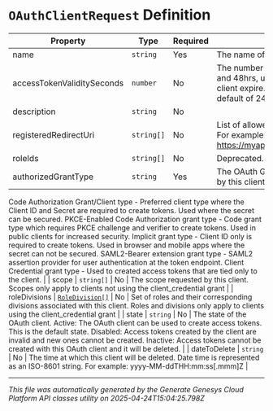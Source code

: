 # `OAuthClientRequest` Definition

| Property | Type | Required | Description |
|----------|------|----------|-------------|
| name | `string` | Yes | The name of the OAuth client. |
| accessTokenValiditySeconds | `number` | No | The number of seconds, between 5mins and 48hrs, until tokens created with this client expire. If this field is omitted, a default of 24 hours will be applied. |
| description | `string` | No |  |
| registeredRedirectUri | `string[]` | No | List of allowed callbacks for this client. For example: https://myap.example.com/auth/callback |
| roleIds | `string[]` | No | Deprecated. Use roleDivisions instead. |
| authorizedGrantType | `string` | Yes | The OAuth Grant/Client type supported by this client.
Code Authorization Grant/Client type - Preferred client type where the Client ID and Secret are required to create tokens. Used where the secret can be secured.
PKCE-Enabled Code Authorization grant type - Code grant type which requires PKCE challenge and verifier to create tokens. Used in public clients for increased security.
Implicit grant type - Client ID only is required to create tokens. Used in browser and mobile apps where the secret can not be secured.
SAML2-Bearer extension grant type - SAML2 assertion provider for user authentication at the token endpoint.
Client Credential grant type - Used to created access tokens that are tied only to the client.
 |
| scope | `string[]` | No | The scope requested by this client. Scopes only apply to clients not using the client_credential grant |
| roleDivisions | [`RoleDivision[]`](roledivision-definition.md) | No | Set of roles and their corresponding divisions associated with this client. Roles and divisions only apply to clients using the client_credential grant |
| state | `string` | No | The state of the OAuth client.
Active: The OAuth client can be used to create access tokens. This is the default state.
Disabled: Access tokens created by the client are invalid and new ones cannot be created.
Inactive: Access tokens cannot be created with this OAuth client and it will be deleted. |
| dateToDelete | `string` | No | The time at which this client will be deleted. Date time is represented as an ISO-8601 string. For example: yyyy-MM-ddTHH:mm:ss[.mmm]Z |

---

*This file was automatically generated by the Generate Genesys Cloud Platform API classes utility on 2025-04-24T15:04:25.798Z*